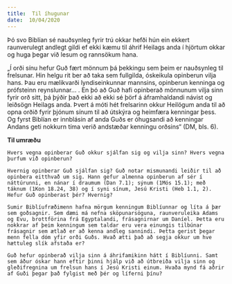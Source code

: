 ```yaml
---
title:  Til íhugunar
date:  10/04/2020
---
```


Þó svo Biblían sé nauðsynleg fyrir trú okkar hefði hún ein ekkert raunverulegt andlegt gildi ef ekki kæmu til áhrif Heilags anda í hjörtum okkar og huga þegar við lesum og rannsökum hana.

„Í orði sínu hefur Guð fært mönnum þá þekkingu sem þeim er nauðsynleg til frelsunar. Hin helgu rit ber að taka sem fullgilda, óskeikula opinberun vilja hans. Þau eru mælikvarði lyndiseinkunnar mannsins, opinberun kenninga og prófsteinn reynslunnar… . En þó að Guð hafi opinberað mönnunum vilja sinn fyrir orð sitt, þá þýðir það ekki að ekki sé þörf á áframhaldandi návist og leiðsögn Heilags anda. Þvert á móti hét frelsarinn okkur Heilögum anda til að opna orðið fyrir þjónum sínum til að útskýra og heimfæra kenningar þess. Og fyrst Biblían er innblásin af anda Guðs er óhugsandi að kenningar Andans geti nokkurn tíma verið andstæðar kenningu orðsins“ (DM, bls. 6).

**Til umræðu**

`Hvers vegna opinberar Guð okkur sjálfan sig og vilja sinn? Hvers vegna þurfum við opinberun?`

`Hvernig opinberar Guð sjálfan sig? Guð notar mismunandi leiðir til að opinbera eitthvað um sig. Hann gefur almenna opinberun af sér í náttúrunni, en nánar í draumum (Dan 7.1); sýnum (1Mós 15.1); með táknum (1Kon 18.24, 38) og í syni sínum, Jesú Kristi (Heb 1.1, 2). Hefur Guð opinberast þér? Hvernig?`

`Sumir Biblíufræðimenn hafna mörgum kenningum Biblíunnar og líta á þær sem goðsagnir. Sem dæmi má nefna sköpunarsöguna, raunveruleika Adams og Evu, brottförina frá Egyptalandi, frásagnirnar um Daníel. Þetta eru nokkrar af þeim kenningum sem taldar eru vera einungis tilbúnar frásagnir sem ætlað er að kenna andleg sannindi. Þetta gerist þegar menn fella dóm yfir orði Guðs. Hvað ætti það að segja okkur um hve hættuleg slík afstaða er?`

`Guð hefur opinberað vilja sinn á áhrifamikinn hátt í Biblíunni. Samt sem áður óskar hann eftir þinni hjálp við að útbreiða vilja sinn og gleðifregnina um frelsun hans í Jesú Kristi einum. Hvaða mynd fá aðrir af Guði þegar það fylgist með þér og líferni þínu?`
